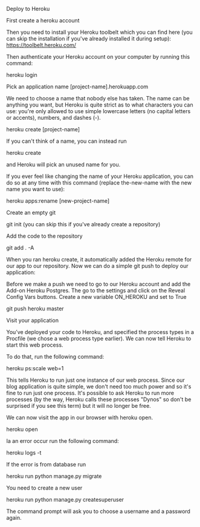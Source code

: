 
Deploy to Heroku

First create a heroku account

Then you need to install your Heroku toolbelt which you can find here (you can skip the installation if you've already installed it during setup): https://toolbelt.heroku.com/

Then authenticate your Heroku account on your computer by running this command:

heroku login

Pick an application name [project-name].herokuapp.com

We need to choose a name that nobody else has taken. The name can be anything you want, but Heroku is quite strict as to what characters you can use: you're only allowed to use simple lowercase letters (no capital letters or accents), numbers, and dashes (-).

heroku create [project-name]

If you can't think of a name, you can instead run

heroku create

and Heroku will pick an unused name for you.

If you ever feel like changing the name of your Heroku application, you can do so at any time with this command (replace the-new-name with the new name you want to use):

heroku apps:rename [new-project-name]

Create an empty git

git init (you can skip this if you've already create a repository)

Add the code to the repository

git add . -A

When you ran heroku create, it automatically added the Heroku remote for our app to our repository. Now we can do a simple git push to deploy our application:

Before we make a push we need to go to our Heroku account and add the Add-on Heroku Postgres. The go to the settings and click on the Reveal Config Vars buttons.
Create a new variable ON_HEROKU and set to True

git push heroku master

Visit your application

You’ve deployed your code to Heroku, and specified the process types in a Procfile (we chose a web process type earlier). We can now tell Heroku to start this web process.

To do that, run the following command:

heroku ps:scale web=1

This tells Heroku to run just one instance of our web process. Since our blog application is quite simple, we don't need too much power and so it's fine to run just one process. It's possible to ask Heroku to run more processes (by the way, Heroku calls these processes "Dynos" so don't be surprised if you see this term) but it will no longer be free.

We can now visit the app in our browser with heroku open.

heroku open

Ia an error occur run the following command:

heroku logs -t

If the error is from database run

heroku run python manage.py migrate

You need to create a new user

heroku run python manage.py createsuperuser

The command prompt will ask you to choose a username and a password again.
